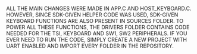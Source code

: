 ALL THE MAIN CHANGES WERE MADE IN APP.C AND HOST_KEYBOARD.C. HOWEVER, SINCE SDK-GIVEN HELPER CODE WAS USED, SDK-GIVEN KEYBOARD FUNCTIONS ARE ALSO PRESENT IN SOURCES FOLDER.
TO POWER ALL THESE FUNCTIONS, THE DRIVERS FOLDER CONTAINS CODE NEEDED FOR THE TSI, KEYBOARD AND SW1, SW2 PERIPHERALS.
IF YOU EVER NEED TO RUN THE CODE, SIMPLY CREATE A NEW PROJECT WITH UART ENABLED AND IMPORT EVERY FOLDER IN THE REPOSITORY.
